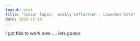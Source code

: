 ```yaml
---
layout: post
title: "Junior lopez,  weekly reflection , Launches Site"
date: 2018-12-10
---
```


I got this to work now .... lets goooo
